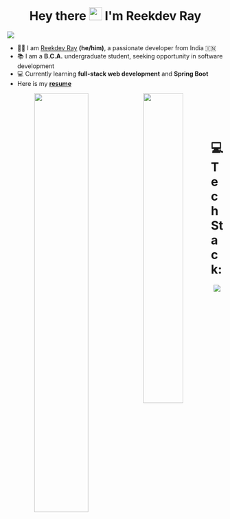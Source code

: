<h1 align="center">Hey there <img src="https://i.imgur.com/TSNpxSS.gif" width=30px> I'm <strong>Reekdev</strong> Ray</h1>

![](https://komarev.com/ghpvc/?username=reek-dev&color=537FE7&style=flat)

- 🙋‍♂️ I am [Reekdev Ray](https://bit.ly/reekdev-linkedin) **(he/him)**, a passionate developer from India 🇮🇳
- 📚 I am a **B.C.A.** undergraduate student, seeking opportunity in software development
- 💻 Currently learning **full-stack web development** and **Spring Boot**
- Here is my [**resume**](https://bit.ly/reekdev-resume)

<div align="center" height=300px>
<img align="left" width=50% src="https://github-readme-stats.vercel.app/api?username=reek-dev&show_icons=true&theme=dark">
<img align="left" width=43% src="https://github-readme-stats.vercel.app/api/top-langs/?username=reek-dev&layout=compact&hide=html&langs_count=8">
</div>

<br/><br/>
<br/><br/>



# 💻 Tech Stack:

<p align="center">
  <a href="https://skillicons.dev">
    <img src="https://skillicons.dev/icons?i=java,spring,hibernate,javascript,angular,html,css,bootstrap,python,git,bash" />
  </a>
</p>
